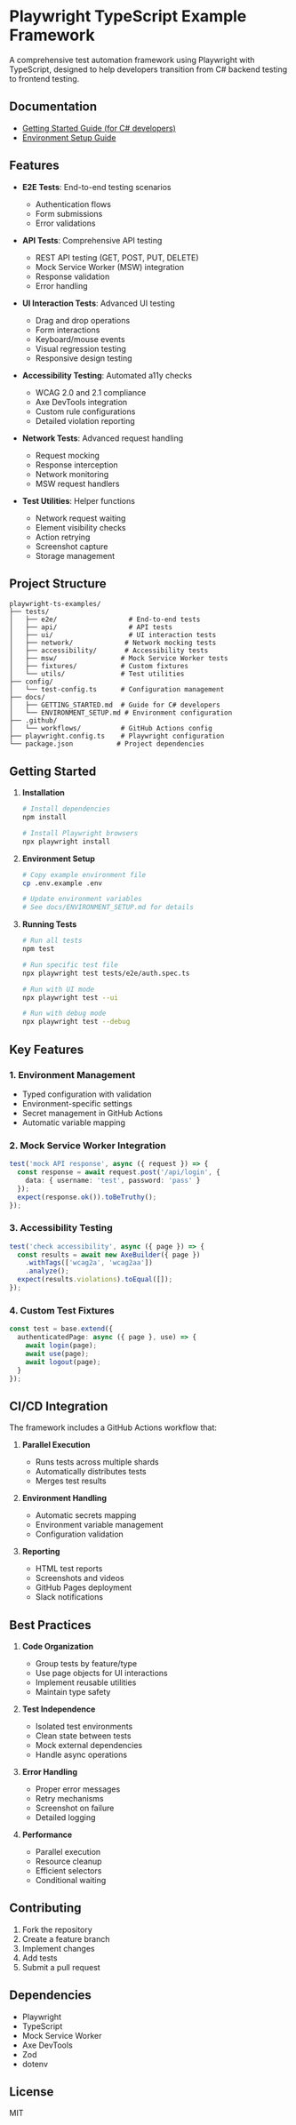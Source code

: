 # Playwright TypeScript Example Framework

A comprehensive test automation framework using Playwright with TypeScript, designed to help developers transition from C# backend testing to frontend testing.

## Documentation

- [Getting Started Guide (for C# developers)](docs/GETTING_STARTED.md)
- [Environment Setup Guide](docs/ENVIRONMENT_SETUP.md)

## Features

- **E2E Tests**: End-to-end testing scenarios
  - Authentication flows
  - Form submissions
  - Error validations

- **API Tests**: Comprehensive API testing
  - REST API testing (GET, POST, PUT, DELETE)
  - Mock Service Worker (MSW) integration
  - Response validation
  - Error handling

- **UI Interaction Tests**: Advanced UI testing
  - Drag and drop operations
  - Form interactions
  - Keyboard/mouse events
  - Visual regression testing
  - Responsive design testing

- **Accessibility Testing**: Automated a11y checks
  - WCAG 2.0 and 2.1 compliance
  - Axe DevTools integration
  - Custom rule configurations
  - Detailed violation reporting

- **Network Tests**: Advanced request handling
  - Request mocking
  - Response interception
  - Network monitoring
  - MSW request handlers

- **Test Utilities**: Helper functions
  - Network request waiting
  - Element visibility checks
  - Action retrying
  - Screenshot capture
  - Storage management

## Project Structure

```
playwright-ts-examples/
├── tests/
│   ├── e2e/                  # End-to-end tests
│   ├── api/                  # API tests
│   ├── ui/                   # UI interaction tests
│   ├── network/             # Network mocking tests
│   ├── accessibility/       # Accessibility tests
│   ├── msw/                # Mock Service Worker tests
│   ├── fixtures/           # Custom fixtures
│   └── utils/              # Test utilities
├── config/
│   └── test-config.ts      # Configuration management
├── docs/
│   ├── GETTING_STARTED.md  # Guide for C# developers
│   └── ENVIRONMENT_SETUP.md # Environment configuration
├── .github/
│   └── workflows/          # GitHub Actions config
├── playwright.config.ts    # Playwright configuration
└── package.json           # Project dependencies
```

## Getting Started

1. **Installation**
   ```bash
   # Install dependencies
   npm install

   # Install Playwright browsers
   npx playwright install
   ```

2. **Environment Setup**
   ```bash
   # Copy example environment file
   cp .env.example .env

   # Update environment variables
   # See docs/ENVIRONMENT_SETUP.md for details
   ```

3. **Running Tests**
   ```bash
   # Run all tests
   npm test

   # Run specific test file
   npx playwright test tests/e2e/auth.spec.ts

   # Run with UI mode
   npx playwright test --ui

   # Run with debug mode
   npx playwright test --debug
   ```

## Key Features

### 1. Environment Management
- Typed configuration with validation
- Environment-specific settings
- Secret management in GitHub Actions
- Automatic variable mapping

### 2. Mock Service Worker Integration
```typescript
test('mock API response', async ({ request }) => {
  const response = await request.post('/api/login', {
    data: { username: 'test', password: 'pass' }
  });
  expect(response.ok()).toBeTruthy();
});
```

### 3. Accessibility Testing
```typescript
test('check accessibility', async ({ page }) => {
  const results = await new AxeBuilder({ page })
    .withTags(['wcag2a', 'wcag2aa'])
    .analyze();
  expect(results.violations).toEqual([]);
});
```

### 4. Custom Test Fixtures
```typescript
const test = base.extend({
  authenticatedPage: async ({ page }, use) => {
    await login(page);
    await use(page);
    await logout(page);
  }
});
```

## CI/CD Integration

The framework includes a GitHub Actions workflow that:

1. **Parallel Execution**
   - Runs tests across multiple shards
   - Automatically distributes tests
   - Merges test results

2. **Environment Handling**
   - Automatic secrets mapping
   - Environment variable management
   - Configuration validation

3. **Reporting**
   - HTML test reports
   - Screenshots and videos
   - GitHub Pages deployment
   - Slack notifications

## Best Practices

1. **Code Organization**
   - Group tests by feature/type
   - Use page objects for UI interactions
   - Implement reusable utilities
   - Maintain type safety

2. **Test Independence**
   - Isolated test environments
   - Clean state between tests
   - Mock external dependencies
   - Handle async operations

3. **Error Handling**
   - Proper error messages
   - Retry mechanisms
   - Screenshot on failure
   - Detailed logging

4. **Performance**
   - Parallel execution
   - Resource cleanup
   - Efficient selectors
   - Conditional waiting

## Contributing

1. Fork the repository
2. Create a feature branch
3. Implement changes
4. Add tests
5. Submit a pull request

## Dependencies

- Playwright
- TypeScript
- Mock Service Worker
- Axe DevTools
- Zod
- dotenv

## License

MIT
